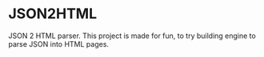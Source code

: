 # JSON2HTML
JSON 2 HTML parser.
This project is made for fun, to try building engine to parse JSON into HTML pages.
